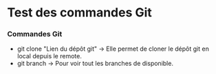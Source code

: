 # Test des commandes Git

### Commandes Git
- git clone "Lien du dépôt git" -> Elle permet de cloner le dépôt git en local depuis le remote.
- git branch -> Pour voir tout les branches de disponible.